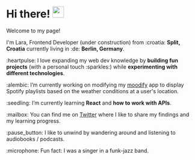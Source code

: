 <h1> Hi there! <img src="https://emojis.slackmojis.com/emojis/images/1577305505/7373/hand_wave.gif?1577305505" width="30"/></h1>

<p>Welcome to my page!</p>

<p>I'm Lara, Frontend Developer (under construction) from :croatia: <b>Split, Croatia</b> currently living in :de: <b>Berlin, Germany</b>. </p>

<p>:heartpulse: I love expanding my web dev knowledge by <b>building fun projects</b> (with a personal touch :sparkles:) while <b>experimenting with different technologies</b>.</p>

<p>:alembic: I’m currently working on modifying my <a href="https://github.com/lara-isak/moodify">moodify</a> app to display Spotify playlists based on the weather conditions at a user's location.</p>

<p>:seedling: I’m currently learning <b>React</b> and <b>how to work with APIs</b>.</p>

<p>:mailbox: You can find me on <a href="https://twitter.com/lara_isak">Twitter</a> where I like to share my findings and my learning progress.</p>

<p>:pause_button: I like to unwind by wandering around and listening to audiobooks / podcasts.</p>

<p>:microphone: Fun fact: I was a singer in a funk-jazz band.</p>
